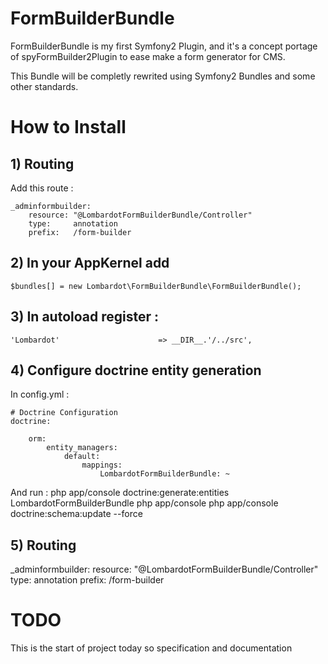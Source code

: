 # FormBuilderBundle

FormBuilderBundle is my first Symfony2 Plugin, and it's a concept portage of
spyFormBuilder2Plugin to ease make a form generator for CMS.

This Bundle will be completly rewrited using Symfony2 Bundles and some other 
standards.

# How to Install

## 1) Routing

Add this route :

	_adminformbuilder:
	    resource: "@LombardotFormBuilderBundle/Controller"
	    type:     annotation
	    prefix:   /form-builder

## 2) In your AppKernel add

	$bundles[] = new Lombardot\FormBuilderBundle\FormBuilderBundle();

## 3) In autoload register :

	'Lombardot'						 => __DIR__.'/../src',

## 4)  Configure doctrine entity generation

In config.yml :

	# Doctrine Configuration
	doctrine:
	 
	    orm:
	        entity_managers:
	            default:
	                mappings:
	                    LombardotFormBuilderBundle: ~

And run :
	php app/console doctrine:generate:entities LombardotFormBuilderBundle
	php app/console php app/console doctrine:schema:update --force 
		                    
## 5) Routing
	                                        
_adminformbuilder:
    resource: "@LombardotFormBuilderBundle/Controller"
    type:     annotation
    prefix:   /form-builder

# TODO

This is the start of project today so specification and documentation
